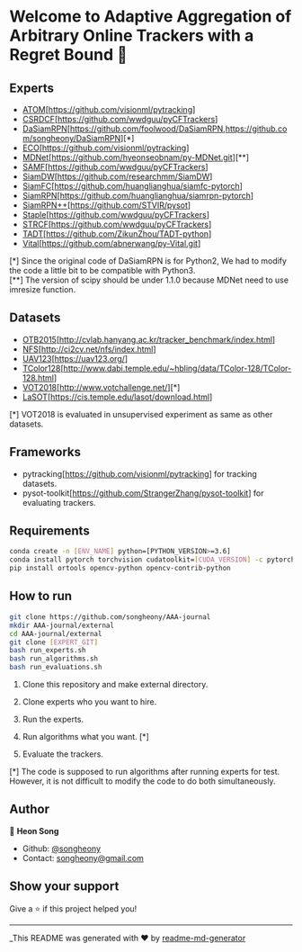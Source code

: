 # Welcome to Adaptive Aggregation of Arbitrary Online Trackers with a Regret Bound 👋

## Experts

* [ATOM](https://arxiv.org/abs/1811.07628)[<https://github.com/visionml/pytracking>]
* [CSRDCF](https://arxiv.org/abs/1611.08461)[<https://github.com/wwdguu/pyCFTrackers>]
* [DaSiamRPN](https://arxiv.org/abs/1808.06048)[<https://github.com/foolwood/DaSiamRPN>,<https://github.com/songheony/DaSiamRPN>][*]
* [ECO](https://arxiv.org/abs/1611.09224)[<https://github.com/visionml/pytracking>]
* [MDNet](https://arxiv.org/abs/1510.07945)[<https://github.com/hyeonseobnam/py-MDNet.git>][**]
* [SAMF](https://link.springer.com/chapter/10.1007/978-3-319-16181-5_18)[<https://github.com/wwdguu/pyCFTrackers>]
* [SiamDW](https://arxiv.org/abs/1901.01660)[<https://github.com/researchmm/SiamDW>]
* [SiamFC](https://arxiv.org/abs/1606.09549)[<https://github.com/huanglianghua/siamfc-pytorch>]
* [SiamRPN](http://openaccess.thecvf.com/content_cvpr_2018/papers/Li_High_Performance_Visual_CVPR_2018_paper.pdf)[<https://github.com/huanglianghua/siamrpn-pytorch>]
* [SiamRPN++](https://arxiv.org/abs/1812.11703)[<https://github.com/STVIR/pysot>]
* [Staple](https://arxiv.org/abs/1512.01355)[<https://github.com/wwdguu/pyCFTrackers>]
* [STRCF](https://arxiv.org/abs/1803.08679)[<https://github.com/wwdguu/pyCFTrackers>]
* [TADT](https://arxiv.org/abs/1904.01772)[<https://github.com/ZikunZhou/TADT-python>]
* [Vital](https://arxiv.org/abs/1804.04273)[<https://github.com/abnerwang/py-Vital.git>]

[*] Since the original code of DaSiamRPN is for Python2, We had to modify the code a little bit to be compatible with Python3.  
[**] The version of scipy should be under 1.1.0 because MDNet need to use imresize function.

## Datasets

* [OTB2015](https://ieeexplore.ieee.org/document/7001050)[<http://cvlab.hanyang.ac.kr/tracker_benchmark/index.html>]
* [NFS](https://arxiv.org/abs/1703.05884)[<http://ci2cv.net/nfs/index.html>]
* [UAV123](https://ivul.kaust.edu.sa/Pages/pub-benchmark-simulator-uav.aspx)[<https://uav123.org/>]
* [TColor128](https://ieeexplore.ieee.org/document/7277070)[<http://www.dabi.temple.edu/~hbling/data/TColor-128/TColor-128.html>]
* [VOT2018](https://link.springer.com/chapter/10.1007/978-3-030-11009-3_1)[<http://www.votchallenge.net/>][*]
* [LaSOT](https://arxiv.org/abs/1809.07845)[<https://cis.temple.edu/lasot/download.html>]

[*] VOT2018 is evaluated in unsupervised experiment as same as other datasets.

## Frameworks

* pytracking[<https://github.com/visionml/pytracking>] for tracking datasets.
* pysot-toolkit[<https://github.com/StrangerZhang/pysot-toolkit>] for evaluating trackers.

## Requirements

```sh
conda create -n [ENV_NAME] python=[PYTHON_VERSION>=3.6]
conda install pytorch torchvision cudatoolkit=[CUDA_VERSION] -c pytorch
pip install ortools opencv-python opencv-contrib-python
```

## How to run

```sh
git clone https://github.com/songheony/AAA-journal
mkdir AAA-journal/external
cd AAA-journal/external
git clone [EXPERT_GIT]
bash run_experts.sh
bash run_algorithms.sh
bash run_evaluations.sh
```

1. Clone this repository and make external directory.

2. Clone experts who you want to hire.

3. Run the experts.

4. Run algorithms what you want. [*]

5. Evaluate the trackers.

[*] The code is supposed to run algorithms after running experts for test. However, it is not difficult to modify the code to do both simultaneously.

## Author

👤 **Heon Song**

* Github: [@songheony](https://github.com/songheony)
* Contact: songheony@gmail.com

## Show your support

Give a ⭐️ if this project helped you!

***
_This README was generated with ❤️ by [readme-md-generator](https://github.com/kefranabg/readme-md-generator)
